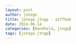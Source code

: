 ```yaml
---
layout: post
author: jotego
title: jotego.jtngp - a1ffbab
date: 2024-06-14
categories: [Handheld, jtngp]
tags: [jotego.jtngp]
---
```


